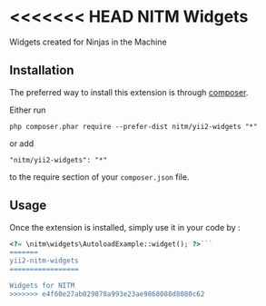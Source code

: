 <<<<<<< HEAD
NITM Widgets
============
Widgets created for Ninjas in the Machine

Installation
------------

The preferred way to install this extension is through [composer](http://getcomposer.org/download/).

Either run

```
php composer.phar require --prefer-dist nitm/yii2-widgets "*"
```

or add

```
"nitm/yii2-widgets": "*"
```

to the require section of your `composer.json` file.


Usage
-----

Once the extension is installed, simply use it in your code by  :

```php
<?= \nitm\widgets\AutoloadExample::widget(); ?>```
=======
yii2-nitm-widgets
=================

Widgets for NITM
>>>>>>> e4f60e27ab029878a993e23ae9868088d8080c62
